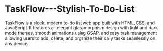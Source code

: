 # TaskFlow---Stylish-To-Do-List
TaskFlow is a sleek, modern to-do list web app built with HTML, CSS, and JavaScript. It features an elegant glassmorphism design with light and dark mode themes, smooth animations using GSAP, and easy task management allowing users to add, delete, and organize their daily tasks seamlessly on any device.
